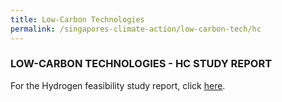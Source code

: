 ```yaml
---
title: Low-Carbon Technologies
permalink: /singapores-climate-action/low-carbon-tech/hc
---
```

### LOW-CARBON TECHNOLOGIES - HC STUDY REPORT

For the Hydrogen feasibility study report, click [here](https://go.gov.sg/studyofhydrogenimportsanddownstreamapplicationsforsingapore).
